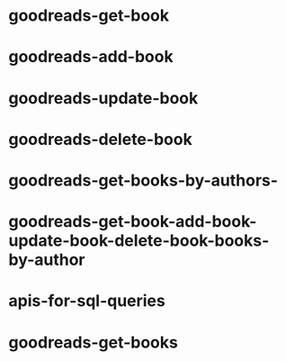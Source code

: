 # goodreads-get-book
# goodreads-add-book
# goodreads-update-book
# goodreads-delete-book
# goodreads-get-books-by-authors-
# goodreads-get-book-add-book-update-book-delete-book-books-by-author
# apis-for-sql-queries
# goodreads-get-books
